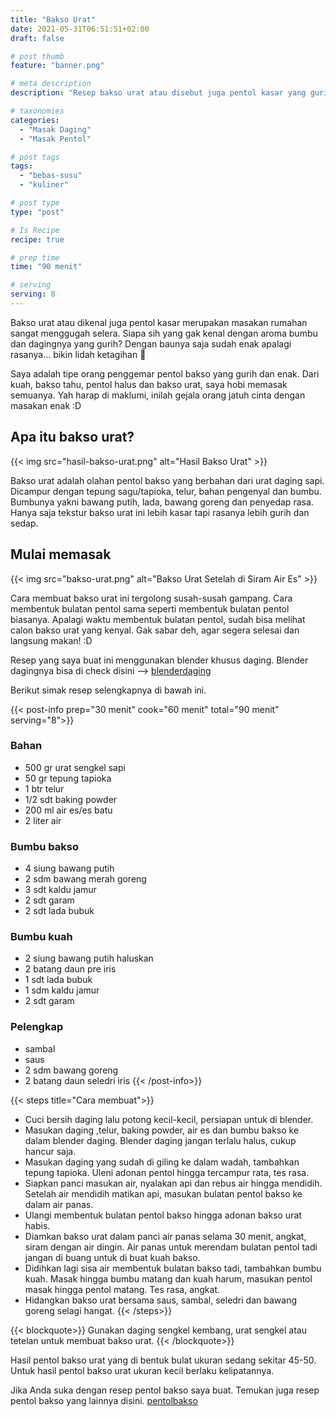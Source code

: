 ```yaml
---
title: "Bakso Urat"
date: 2021-05-31T06:51:51+02:00
draft: false

# post thumb
feature: "banner.png"

# meta description
description: "Resep bakso urat atau disebut juga pentol kasar yang gurih dan lezat. Pelajari selengkapnya disini cara membuat bakso ala rumahan yang padat dan kenyal."

# taxonomies
categories:
  - "Masak Daging"
  - "Masak Pentol"

# post tags
tags:
  - "bebas-susu"
  - "kuliner"

# post type
type: "post"

# Is Recipe
recipe: true

# prep time
time: "90 menit"

# serving
serving: 8
---
```

Bakso urat atau dikenal juga pentol kasar merupakan masakan rumahan sangat menggugah selera. Siapa sih yang gak kenal dengan aroma bumbu dan dagingnya yang gurih? Dengan baunya saja sudah enak apalagi rasanya... bikin lidah ketagihan 🤤

Saya adalah tipe orang penggemar pentol bakso yang gurih dan enak. Dari kuah, bakso tahu, pentol halus dan bakso urat, saya hobi memasak semuanya. Yah harap di maklumi, inilah gejala orang jatuh cinta dengan masakan enak :D

## Apa itu bakso urat?

{{< img src="hasil-bakso-urat.png" alt="Hasil Bakso Urat" >}}

Bakso urat adalah olahan pentol bakso yang berbahan dari urat daging sapi. Dicampur dengan tepung sagu/tapioka, telur, bahan pengenyal dan bumbu. Bumbunya yakni bawang putih, lada, bawang goreng dan penyedap rasa. Hanya saja tekstur bakso urat ini lebih kasar tapi rasanya lebih gurih dan sedap.

## Mulai memasak

{{< img src="bakso-urat.png" alt="Bakso Urat Setelah di Siram Air Es" >}}

Cara membuat bakso urat ini tergolong susah-susah gampang. Cara membentuk bulatan pentol sama seperti membentuk bulatan pentol biasanya. Apalagi waktu membentuk bulatan pentol, sudah bisa melihat calon bakso urat yang kenyal. Gak sabar deh, agar segera selesai dan langsung makan! :D

Resep yang saya buat ini menggunakan blender khusus daging. Blender dagingnya bisa di check disini --> [blenderdaging](https://s.click.aliexpress.com/e/_Arlt0r) 

Berikut simak resep selengkapnya di bawah ini.

{{< post-info prep="30 menit" cook="60 menit" total="90 menit" serving="8">}}

### Bahan

-   500 gr urat sengkel sapi
-   50 gr tepung tapioka
-   1 btr telur
-   1/2 sdt baking powder
-   200 ml air es/es batu
-   2 liter air

### Bumbu bakso

-   4 siung bawang putih
-   2 sdm bawang merah goreng
-   3 sdt kaldu jamur
-   2 sdt garam
-   2 sdt lada bubuk

### Bumbu kuah

-   2 siung bawang putih haluskan
-   2 batang daun pre iris
-   1 sdt lada bubuk
-   1 sdm kaldu jamur
-   2 sdt garam

### Pelengkap

-   sambal
-   saus
-   2 sdm bawang goreng
-   2 batang daun seledri iris
{{< /post-info>}}

{{< steps title="Cara membuat">}}
-   Cuci bersih daging lalu potong kecil-kecil, persiapan untuk di blender.
-   Masukan daging ,telur, baking powder, air es dan bumbu bakso ke dalam blender daging. Blender daging jangan terlalu halus, cukup hancur saja.
-   Masukan daging yang sudah di giling ke dalam wadah, tambahkan tepung tapioka. Uleni adonan pentol hingga tercampur rata, tes rasa.
-   Siapkan panci masukan air, nyalakan api dan rebus air hingga mendidih. Setelah air mendidih matikan api, masukan bulatan pentol bakso ke dalam air panas.
-   Ulangi membentuk bulatan pentol bakso hingga adonan bakso urat habis.
-   Diamkan bakso urat dalam panci air panas selama 30 menit, angkat, siram dengan air dingin. Air panas untuk merendam bulatan pentol tadi jangan di buang untuk di buat kuah bakso.
-   Didihkan lagi sisa air membentuk bulatan bakso tadi, tambahkan bumbu kuah. Masak hingga bumbu matang dan kuah harum, masukan pentol masak hingga pentol matang. Tes rasa, angkat.
- Hidangkan bakso urat bersama saus, sambal, seledri dan bawang goreng selagi hangat.
{{< /steps>}}

{{< blockquote>}}
Gunakan daging sengkel kembang, urat sengkel atau tetelan untuk membuat bakso urat.
{{< /blockquote>}}

Hasil pentol bakso urat yang di bentuk bulat ukuran sedang sekitar 45-50. Untuk hasil pentol bakso urat ukuran kecil berlaku kelipatannya.

Jika Anda suka dengan resep pentol bakso saya buat. Temukan juga resep pentol bakso yang lainnya disini. [pentolbakso](/categories/masak-pentol/)